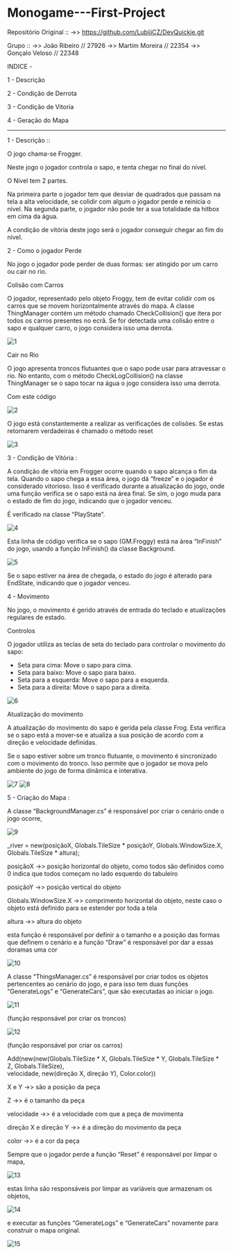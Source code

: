 # Monogame---First-Project

Repositório Original ::
 ->> https://github.com/LubiiiCZ/DevQuickie.git

Grupo :: 
 ->> João Ribeiro // 27926
 ->> Martim Moreira // 22354
 ->> Gonçalo Veloso // 22348

INDICE - 

1 - Descrição

2 - Condição de Derrota

3 - Condição de Vitoria

4 - Geração do Mapa



_________________________________________________________________________________

 1 - Descrição ::

O jogo chama-se Frogger.

Neste jogo o jogador controla o sapo, e tenta chegar no final do nível.

O Nível tem 2 partes.

Na primeira parte o jogador tem que desviar de quadrados que passam na tela a alta velocidade, se colidir com algum o jogador perde e reinicia o nível.
Na segunda parte, o jogador não pode ter a sua totalidade da hitbox em cima da água.

A condição de vitória deste jogo será o jogador conseguir chegar ao fim do nível.

2 - Como o jogador Perde

No jogo o jogador pode perder de duas formas: ser atingido por um carro ou cair no rio.

Colisão com Carros 

O jogador, representado pelo objeto Froggy, tem de evitar colidir com os carros que se movem horizontalmente através do mapa. A classe ThingManager contém um método chamado CheckCollision() que itera por todos os carros presentes no ecrã. Se for detectada uma colisão entre o sapo e qualquer carro, o jogo considera isso uma derrota.

![1](https://github.com/DigitalGameDevTeam/Monogame---First-Project/assets/148542897/aecc1f05-c3b8-4f88-95d7-79360972e173)

Cair no Rio

O jogo apresenta troncos flutuantes que o sapo pode usar para atravessar o rio. No entanto, com o método CheckLogCollision() na classe ThingManager se o sapo tocar na água o jogo considera isso uma derrota.

Com este código 

![2](https://github.com/DigitalGameDevTeam/Monogame---First-Project/assets/148542897/27d97e55-7ea2-49b9-b66f-32dd410f29df)

O jogo está constantemente a realizar as verificações de colisões. Se estas retornarem verdadeiras é chamado o método reset

![3](https://github.com/DigitalGameDevTeam/Monogame---First-Project/assets/148542897/1b9eb292-160d-4c26-bd9e-b6794ed5989b)

3 - Condição de Vitória :

A condição de vitória em Frogger ocorre quando o sapo alcança o fim da tela. Quando o sapo chega a essa área, o jogo dá “freeze” e o jogador é considerado vitorioso. Isso é verificado durante a atualização do jogo, onde uma função verifica se o sapo está na área final. Se sim, o jogo muda para o estado de fim do jogo, indicando que o jogador venceu.

É verificado na classe “PlayState”.

![4](https://github.com/DigitalGameDevTeam/Monogame---First-Project/assets/148542897/80df7001-fecb-4750-b67a-2894b2ce6d04)

Esta linha de código verifica se o sapo (GM.Froggy) está na área “InFinish” do jogo, usando a função InFinish() da classe Background.

![5](https://github.com/DigitalGameDevTeam/Monogame---First-Project/assets/148542897/2adb0098-cdf6-48d9-a17e-dc70841d4d51)

Se o sapo estiver na área de chegada, o estado do jogo é alterado para EndState, indicando que o jogador venceu.

4 - Movimento

No jogo, o movimento é gerido através de entrada do teclado e atualizações regulares de estado.

Controlos

O jogador utiliza as teclas de seta do teclado para controlar o movimento do sapo: 
- Seta para cima: Move o sapo para cima. 
- Seta para baixo: Move o sapo para baixo. 
- Seta para a esquerda: Move o sapo para a esquerda. 
- Seta para a direita: Move o sapo para a direita.

![6](https://github.com/DigitalGameDevTeam/Monogame---First-Project/assets/148542897/c69aece0-1e1e-4065-b1e0-de86ac44bf96)


Atualização do movimento

A atualização do movimento do sapo é gerida pela classe Frog. Esta verifica se o sapo está a mover-se e atualiza a sua posição de acordo com a direção e velocidade definidas.

Se o sapo estiver sobre um tronco flutuante, o movimento é sincronizado com o movimento do tronco. 
Isso permite que o jogador se mova pelo ambiente do jogo de forma dinâmica e interativa.

![7](https://github.com/DigitalGameDevTeam/Monogame---First-Project/assets/148542897/8275572b-b030-45c4-8b80-974f77189733) ![8](https://github.com/DigitalGameDevTeam/Monogame---First-Project/assets/148542897/4e20a11d-ba43-4d05-be87-f088c72c955b)

 5 - Criação do Mapa : 
	
  A classe “BackgroundManager.cs” é responsável por criar o cenário onde o jogo ocorre, 
  
![9](https://github.com/DigitalGameDevTeam/Monogame---First-Project/assets/148542897/bed34172-3091-44d0-8941-689e2a617575)

_river = new(posiçãoX, Globals.TileSize * posiçãoY, Globals.WindowSize.X, Globals.TileSize * altura);

posiçãoX ->> posição horizontal do objeto, como todos são definidos como 0 indica que todos começam no lado esquerdo do tabuleiro 

posiçãoY ->> posição vertical do objeto 

Globals.WindowSize.X ->> comprimento horizontal do objeto, neste caso o objeto está definido para se
estender por toda a tela

altura ->> altura do objeto 


esta função é responsável por definir a o tamanho e a posição das formas que definem o cenário e a função “Draw” é responsável por dar a essas doramas uma cor 

![10](https://github.com/DigitalGameDevTeam/Monogame---First-Project/assets/148542897/233bc1ba-848e-4cad-99f9-1c3420ccb8e3)

A classe “ThingsManager.cs” é responsável por criar todos os objetos pertencentes ao cenário do jogo, e para isso tem duas funções “GenerateLogs” e “GenerateCars”, que são executadas ao iniciar o jogo.

![11](https://github.com/DigitalGameDevTeam/Monogame---First-Project/assets/148542897/51837583-59b7-474e-a76c-37bd44d24fe2) 

(função responsável por criar os troncos) 

![12](https://github.com/DigitalGameDevTeam/Monogame---First-Project/assets/148542897/3ac8e8e7-08a4-4930-9ab7-241b8deaa594)

(função responsável por criar os carros)




   Add(new(new(Globals.TileSize * X, Globals.TileSize * Y, Globals.TileSize * Z, Globals.TileSize),     
        velocidade, new(direção X, direção Y), Color.color))
	
X e Y ->> são a posição da peça 

Z ->> é o tamanho da peça 

velocidade ->> é a velocidade com que a peça de movimenta

direção X e direção Y ->> é a direção do movimento da peça

color ->> é a cor da peça


Sempre que o jogador perde a função “Reset” é responsável por limpar o mapa, 

![13](https://github.com/DigitalGameDevTeam/Monogame---First-Project/assets/148542897/9b24ba3b-5463-428f-ae38-486c01fe729d)

estas linha são responsáveis por limpar as variáveis que armazenam os objetos,

![14](https://github.com/DigitalGameDevTeam/Monogame---First-Project/assets/148542897/e398c16e-24fc-47fa-b641-3ebef8313ddd)

e executar as funções “GenerateLogs” e “GenerateCars” novamente para construir o mapa original.

![15](https://github.com/DigitalGameDevTeam/Monogame---First-Project/assets/148542897/b8b35958-1c24-42f1-8df4-4e5a49cf476f)


















